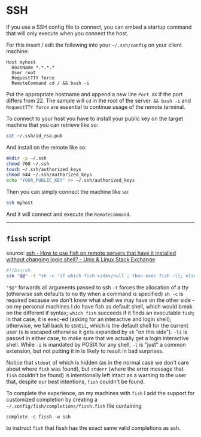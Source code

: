 # SSH

If you use a SSH config file to connect, you can embed a startup command that will only execute when you connect the host.

For this insert / edit the following into your `~/.ssh/config` on your client machine:

```
Host myhost
  HostName *.*.*.*
  User root
  RequestTTY force
  RemoteCommand cd / && bash -i
```

Put the appropriate hostname and append a new line `Port XX` if the port differs from 22. The sample will `cd` in the root of the server. `&& bash -i` and `RequestTTY force` are essential to continue usage of the remote terminal.

To connect to your host you have to install your public key on the target machine that you can retrieve like so:

```bash
cat ~/.ssh/id_rsa.pub
```

And install on the remote like so:

```bash
mkdir -p ~/.ssh 
chmod 700 ~/.ssh 
touch ~/.ssh/authorized_keys 
chmod 644 ~/.ssh/authorized_keys 
echo "YOUR_PUBLIC_KEY" >> ~/.ssh/authorized_keys
```

Then you can simply connect the machine like so:

```bash
ssh myhost
```

And it will connect and execute the `RemoteCommand`.

---

## `fissh` script
source: [ssh - How to use fish on remote servers that have it installed without changing login shell? - Unix & Linux Stack Exchange](https://unix.stackexchange.com/questions/476107/how-to-use-fish-on-remote-servers-that-have-it-installed-without-changing-login)

```bash
#!/bin/sh
ssh "$@" -t "sh -c 'if which fish >/dev/null ; then exec fish -li; else exec \$SHELL -li; fi'"
```

`"$@"` forwards all arguments passed to ssh
`-t` forces the allocation of a tty (otherwise ssh defaults to no tty when a command is specified)
`sh -c` is required because we don't know what shell we may have on the other side - on my personal machines I do have fish as default shell, which would break on the different if syntax;
`which fish` succeeds if it finds an executable `fish`; in that case, it is exec-ed (asking for an interactive and login shell);
otherwise, we fall back to `$SHELL`, which is the default shell for the current user (`$` is escaped otherwise it gets expanded by `sh` "on this side").
`-li` is passed in either case, to make sure that we actually get a login interactive shell. While `-i` is mandated by POSIX for any shell, `-l` is "just" a common extension, but not putting it in is likely to result in bad surprises.

Notice that `stdout` of which is hidden (as in the normal case we don't care about where `fish` was found), but `stderr` (where the error message that `fish` couldn't be found) is intentionally left intact as a warning to the user that, despite our best intentions, `fish` couldn't be found.

To complete the experience, on my machines with `fish` I add the support for customized completion by creating a `~/.config/fish/completions/fissh.fish` file containing

```fish
complete -c fissh -w ssh
```
to instruct `fish` that fissh has the exact same valid completions as ssh.
